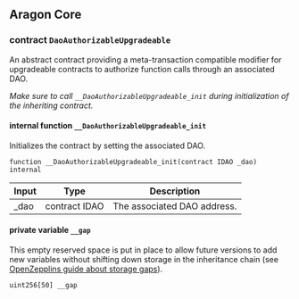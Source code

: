 ## Aragon Core

###  contract `DaoAuthorizableUpgradeable`

An abstract contract providing a meta-transaction compatible modifier for upgradeable contracts to authorize function calls through an associated DAO.

*Make sure to call `__DaoAuthorizableUpgradeable_init` during initialization of the inheriting contract.*

#### internal function `__DaoAuthorizableUpgradeable_init`

Initializes the contract by setting the associated DAO.

```solidity
function __DaoAuthorizableUpgradeable_init(contract IDAO _dao) internal 
```

| Input | Type | Description |
|:----- | ---- | ----------- |
| _dao | contract IDAO | The associated DAO address. |

#### private variable `__gap`

This empty reserved space is put in place to allow future versions to add new variables without shifting down storage in the inheritance chain (see [OpenZepplins guide about storage gaps](https://docs.openzeppelin.com/contracts/4.x/upgradeable#storage_gaps)).

```solidity
uint256[50] __gap 
```


